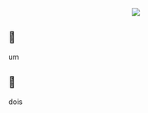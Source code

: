 <p align="center"> <img src= https://readme-typing-svg.demolab.com?font=Pixelify+Sans&size=19&duration=2500&pause=1200&color=F7CFE3&center=true&vCenter=true&random=false&width=420&lines=hi+%E2%99%A1;my+name+is+julia;%EA%92%B0+p.s%3A+i+love+my+bf+%EA%92%B1;%E0%AB%AE+%E2%80%A2+%EF%BB%8C+-+%E1%83%90 /> </p>

## 🍮
um

## 🤍
dois

<p style="color:Tomato;">                      </p>
